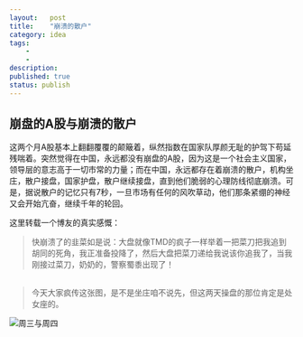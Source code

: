```yaml
---
layout:   post
title:    "崩溃的散户"
category: idea
tags:     
    -  
    -   
description: 
published: true
status: publish
---
```

 
## 崩盘的A股与崩溃的散户
 
这两个月A股基本上翻翻覆覆的颠簸着，纵然指数在国家队厚颜无耻的护驾下苟延残喘着。突然觉得在中国，永远都没有崩盘的A股，因为这是一个社会主义国家，领导层的意志高于一切市常的力量；而在中国，永远都存在着崩溃的散户，机构坐庄，散户接盘，国家护盘，散户继续接盘，直到他们脆弱的心理防线彻底崩溃。可是，据说散户的记忆只有7秒，一旦市场有任何的风吹草动，他们那条紧绷的神经又会开始亢奋，继续千年的轮回。
 
这里转载一个博友的真实感慨：
 
> 快崩溃了的韭菜如是说：大盘就像TMD的疯子一样举着一把菜刀把我追到胡同的死角，我正准备投降了，然后大盘把菜刀递给我说该你追我了，当我刚接过菜刀，奶奶的，警察蜀黍出现了！
 
## 
 
> 今天大家疯传这张图，是不是坐庄咱不说先，但这两天操盘的那位肯定是处女座的。
 
![周三与周四](/finance/assets/img/2015-07-30-崩溃的散户/645f1a29jw1eukyasn1y1j20da07xdg3.jpg)
 
 
 
 
 
 
